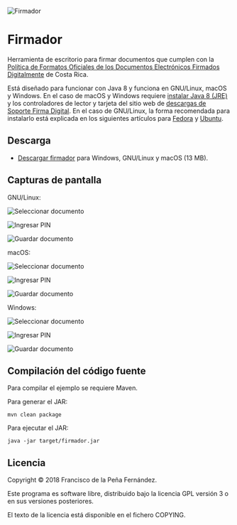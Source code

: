 ![Firmador](firmador.svg)

# Firmador

Herramienta de escritorio para firmar documentos que cumplen con la [Política
de Formatos Oficiales de los Documentos Electrónicos Firmados Digitalmente](
https://www.mifirmadigital.go.cr/wp-content/uploads/2016/03/DCFD-Política-de-Formato-Oficial-v1.0.pdf
) de Costa Rica.

Está diseñado para funcionar con Java 8 y funciona en GNU/Linux, macOS y
Windows. En el caso de macOS y Windows requiere [instalar Java 8 (JRE)](
http://www.oracle.com/technetwork/java/javase/downloads/index.html#JDK8) y los
controladores de lector y tarjeta del sitio web de
[descargas de Soporte Firma Digital](https://www.soportefirmadigital.com/sfdj/dl.aspx).
En el caso de GNU/Linux, la forma recomendada para instalarlo está explicada en
los siguientes artículos para
[Fedora](https://fran.cr/instalar-firma-digital-costa-rica-linux-fedora/) y
[Ubuntu](https://fran.cr/instalar-firma-digital-costa-rica-gnu-linux-ubuntu/).


## Descarga

- [Descargar firmador](https://fran.cr/descargas/firmador.jar)
  para Windows, GNU/Linux y macOS (13 MB).


## Capturas de pantalla

GNU/Linux:

![Seleccionar documento](pantallazos/gnulinux-load.png)

![Ingresar PIN](pantallazos/gnulinux-pin.png)

![Guardar documento](pantallazos/gnulinux-save.png)

macOS:

![Seleccionar documento](pantallazos/macos-load.png)

![Ingresar PIN](pantallazos/macos-pin.png)

![Guardar documento](pantallazos/macos-save.png)

Windows:

![Seleccionar documento](pantallazos/windows-load.png)

![Ingresar PIN](pantallazos/windows-pin.png)

![Guardar documento](pantallazos/windows-save.png)


## Compilación del código fuente

Para compilar el ejemplo se requiere Maven.

Para generar el JAR:

`mvn clean package`

Para ejecutar el JAR:

`java -jar target/firmador.jar`


## Licencia

Copyright © 2018 Francisco de la Peña Fernández.

Este programa es software libre, distribuido bajo la licencia GPL versión 3 o
en sus versiones posteriores.

El texto de la licencia está disponible en el fichero COPYING.
